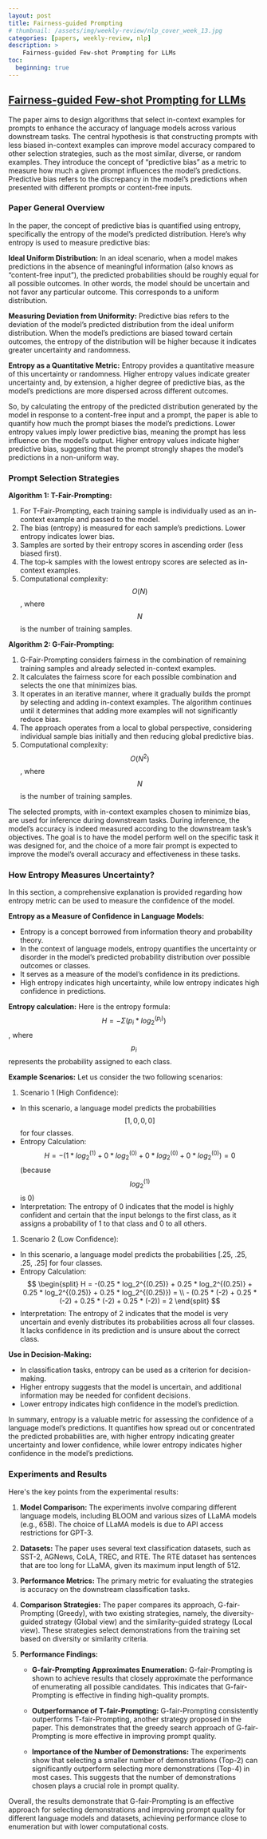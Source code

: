 ```yaml
---
layout: post
title: Fairness-guided Prompting
# thumbnail: /assets/img/weekly-review/nlp_cover_week_13.jpg
categories: [papers, weekly-review, nlp]
description: >
    Fairness-guided Few-shot Prompting for LLMs
toc:
  beginning: true
---
```



## [Fairness-guided Few-shot Prompting for LLMs][fairnessGuidedPaper]
The paper aims to design algorithms that select in-context examples for prompts to enhance the accuracy of language models across various downstream tasks. The central hypothesis is that constructing prompts with less biased in-context examples can improve model accuracy compared to other selection strategies, such as the most similar, diverse, or random examples. 
They introduce the concept of “predictive bias” as a metric to measure how much a given prompt influences the model’s predictions. Predictive bias refers to the discrepancy in the model’s predictions when presented with different prompts or content-free inputs.

### Paper General Overview
In the paper, the concept of predictive bias is quantified using entropy, specifically the entropy of the model’s predicted distribution. Here’s why entropy is used to measure predictive bias:

**Ideal Uniform Distribution:** In an ideal scenario, when a model makes predictions in the absence of meaningful information (also knows as “content-free input”), the predicted probabilities should be roughly equal for all possible outcomes. In other words, the model should be uncertain and not favor any particular outcome. This corresponds to a uniform distribution.

**Measuring Deviation from Uniformity:** Predictive bias refers to the deviation of the model’s predicted distribution from the ideal uniform distribution. When the model’s predictions are biased toward certain outcomes, the entropy of the distribution will be higher because it indicates greater uncertainty and randomness.

**Entropy as a Quantitative Metric:** Entropy provides a quantitative measure of this uncertainty or randomness. Higher entropy values indicate greater uncertainty and, by extension, a higher degree of predictive bias, as the model’s predictions are more dispersed across different outcomes.

So, by calculating the entropy of the predicted distribution generated by the model in response to a content-free input and a prompt, the paper is able to quantify how much the prompt biases the model’s predictions. Lower entropy values imply lower predictive bias, meaning the prompt has less influence on the model’s output. Higher entropy values indicate higher predictive bias, suggesting that the prompt strongly shapes the model’s predictions in a non-uniform way.

### Prompt Selection Strategies
**Algorithm 1: T-Fair-Prompting:**
1. For T-Fair-Prompting, each training sample is individually used as an in-context example and passed to the model.
2. The bias (entropy) is measured for each sample’s predictions. Lower entropy indicates lower bias.
3. Samples are sorted by their entropy scores in ascending order (less biased first).
4. The top-k samples with the lowest entropy scores are selected as in-context examples.
5. Computational complexity: $$O(N)$$, where $$N$$ is the number of training samples.

**Algorithm 2: G-Fair-Prompting:**
1. G-Fair-Prompting considers fairness in the combination of remaining training samples and already selected in-context examples.
2. It calculates the fairness score for each possible combination and selects the one that minimizes bias.
3. It operates in an iterative manner, where it gradually builds the prompt by selecting and adding in-context examples. The algorithm continues until it determines that adding more examples will not significantly reduce bias.
3. The approach operates from a local to global perspective, considering individual sample bias initially and then reducing global predictive bias.
4. Computational complexity: $$O(N^2)$$, where $$N$$ is the number of training samples.

The selected prompts, with in-context examples chosen to minimize bias, are used for inference during downstream tasks.
During inference, the model’s accuracy is indeed measured according to the downstream task’s objectives. The goal is to have the model perform well on the specific task it was designed for, and the choice of a more fair prompt is expected to improve the model’s overall accuracy and effectiveness in these tasks.

### How Entropy Measures Uncertainty?

In this section, a comprehensive explanation is provided regarding how entropy metric can be used to measure the confidence of the model.

**Entropy as a Measure of Confidence in Language Models:**
- Entropy is a concept borrowed from information theory and probability theory.
- In the context of language models, entropy quantifies the uncertainty or disorder in the model’s predicted probability distribution over possible outcomes or classes.
- It serves as a measure of the model’s confidence in its predictions.
- High entropy indicates high uncertainty, while low entropy indicates high confidence in predictions.

**Entropy calculation:** Here is the entropy formula: $$H = -\Sigma (p_i * log_2^{(p_i)})$$, where $$p_i$$ represents the probability assigned to each class.


**Example Scenarios:** Let us consider the two following scenarios:
1. Scenario 1 (High Confidence):
  - In this scenario, a language model predicts the probabilities $$[1, 0, 0, 0]$$ for four classes.
  - Entropy Calculation: $$H = -(1 * log_2^{(1)} + 0 * log_2^{(0)} + 0 * log_2^{(0)} + 0 * log_2^{(0)}) = 0$$ (because $$log_2^{(1)}$$ is 0)
  - Interpretation: The entropy of 0 indicates that the model is highly confident and certain that the input belongs to the first class, as it assigns a probability of 1 to that class and 0 to all others.

1. Scenario 2 (Low Confidence):
  - In this scenario, a language model predicts the probabilities [.25, .25, .25, .25] for four classes.
  - Entropy Calculation: 
    $$
    \begin{split}
       H = -(0.25 * log_2^{(0.25)} + 0.25 * log_2^{(0.25)} + 0.25 * log_2^{(0.25)} + 0.25 * log_2^{(0.25)}) = \\ - (0.25 * (-2) + 0.25 * (-2) + 0.25 * (-2) + 0.25 * (-2)) = 2
    \end{split}
    $$
  - Interpretation: The entropy of 2 indicates that the model is very uncertain and evenly distributes its probabilities across all four classes. It lacks confidence in its prediction and is unsure about the correct class.

**Use in Decision-Making:**
- In classification tasks, entropy can be used as a criterion for decision-making.
- Higher entropy suggests that the model is uncertain, and additional information may be needed for confident decisions.
- Lower entropy indicates high confidence in the model’s prediction.

In summary, entropy is a valuable metric for assessing the confidence of a language model’s predictions. It quantifies how spread out or concentrated the predicted probabilities are, with higher entropy indicating greater uncertainty and lower confidence, while lower entropy indicates higher confidence in the model’s predictions.


### Experiments and Results

Here's the key points from the experimental results:

1. **Model Comparison:** The experiments involve comparing different language models, including BLOOM and various sizes of LLaMA models (e.g., 65B). The choice of LLaMA models is due to API access restrictions for GPT-3.

2. **Datasets:** The paper uses several text classification datasets, such as SST-2, AGNews, CoLA, TREC, and RTE. The RTE dataset has sentences that are too long for LLaMA, given its maximum input length of 512.

3. **Performance Metrics:** The primary metric for evaluating the strategies is accuracy on the downstream classification tasks.

4. **Comparison Strategies:** The paper compares its approach, G-fair-Prompting (Greedy), with two existing strategies, namely, the diversity-guided strategy (Global view) and the similarity-guided strategy (Local view). These strategies select demonstrations from the training set based on diversity or similarity criteria.

5. **Performance Findings:**
   - **G-fair-Prompting Approximates Enumeration:** G-fair-Prompting is shown to achieve results that closely approximate the performance of enumerating all possible candidates. This indicates that G-fair-Prompting is effective in finding high-quality prompts.
   
   - **Outperformance of T-fair-Prompting:** G-fair-Prompting consistently outperforms T-fair-Prompting, another strategy proposed in the paper. This demonstrates that the greedy search approach of G-fair-Prompting is more effective in improving prompt quality.
   
   - **Importance of the Number of Demonstrations:** The experiments show that selecting a smaller number of demonstrations (Top-2) can significantly outperform selecting more demonstrations (Top-4) in most cases. This suggests that the number of demonstrations chosen plays a crucial role in prompt quality.

Overall, the results demonstrate that G-fair-Prompting is an effective approach for selecting demonstrations and improving prompt quality for different language models and datasets, achieving performance close to enumeration but with lower computational costs.


[fairnessGuidedPaper]: https://arxiv.org/pdf/2303.13217.pdf
[fairnessGuidedSum]: /blog/2023/week-13/#fairness-guided-few-shot-prompting-for-llms